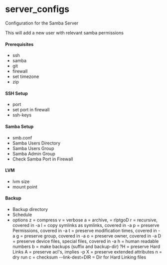 # server_configs
Configuration for the Samba Server

This will add a new user with relevant samba permissions


#### Prerequisites

- ssh
- samba
- git
- firewall
- set timezone
- zip

#### SSH Setup
- port
- set port in firewall
- ssh-keys


#### Samba Setup
- smb.conf
- Samba Users Directory
- Samba Users Group
- Samba Admin Group
- Check Samba Port in Firewall


#### LVM

- lvm size
- mount point


#### Backup
- Backup directory
- Schedule
- options
    z = compress
    v = verbose
    a = archive, = rlptgoD
        r = recursive, covered in -a
        l = copy symlinks as symlinks, covered in -a
        p = preserve Permissions, covered in -a
        t = preserve modification times, covered in -a
        g = preserve group, covered in -a
        o = preserve owner, covered in -a
        D = preserve device files, special files, covered in -a
    h = human readable numbers
    b = make backups (suffix and backup-dir)
    ?H = preserve Hard Links
    A = preserve acl's, implies -p
    X = preserve extended attributes
    n = dry run
    c = checksum
    --link-dest=DIR = Dir for Hard Linking files


